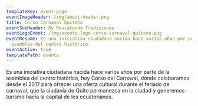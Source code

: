 ```yaml
---
templateKey: event-page
eventImageHeader: /img/about-header.png
title: Corso Carnaval Quiteño
eventSubHeader: By Rescatando Tradiciones
eventLogoEvent: /img/evento-logo-corso-carnaval-quiteno.png
eventResume: Es una iniciativa ciudadana nacida hace varios años por parte de la
  asamblea del centro histórico.
eventActive: true
templatePath: events
---
```


Es una iniciativa ciudadana nacida hace varios años por parte de la asamblea del centro histórico, hoy Corso del Carnaval, donde colaboramos desde el 2017 para ofrecer una oferta cultural durante el feriado de carnaval, que la ciudanía de Quito permanezca en la ciudad y generemos turismo hacia la capital de los ecuatorianos.
